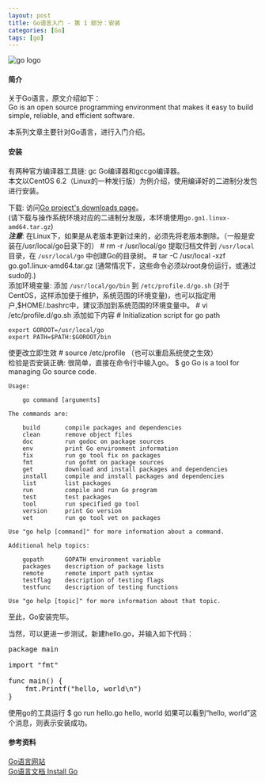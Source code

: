 ```yaml
---
layout: post
title: Go语言入门 - 第 1 部分：安装
categories: [Go]
tags: [go]
---
```


![go logo][0]

#### 简介
关于Go语言，原文介绍如下：  
Go is an open source programming environment that makes it easy to build simple, reliable, and efficient software.

本系列文章主要针对Go语言，进行入门介绍。

#### 安装
有两种官方编译器工具链: gc Go编译器和gccgo编译器。  
本文以CentOS 6.2（Linux的一种发行版）为例介绍，使用编译好的二进制分发包进行安装。

下载: 访问[Go project's downloads page][3]。  
(请下载与操作系统环境对应的二进制分发版，本环境使用`go.go1.linux-amd64.tar.gz`)  
***注意***: 在Linux下，如果是从老版本更新过来的，必须先将老版本删除。（一般是安装在/usr/local/go目录下的）
    # rm -r /usr/local/go
提取归档文件到 `/usr/local` 目录，在 `/usr/local/go` 中创建Go的目录树。
    # tar -C /usr/local -xzf go.go1.linux-amd64.tar.gz
(通常情况下，这些命令必须以root身份运行，或通过sudo的.)  
添加环境变量: 添加 `/usr/local/go/bin` 到 `/etc/profile.d/go.sh` (对于CentOS，这样添加便于维护，系统范围的环境变量)，也可以指定用户,$HOME/.bashrc中，建议添加到系统范围的环境变量中。
    # vi /etc/profile.d/go.sh
添加如下内容
    # Initialization script for go path
    
    export GOROOT=/usr/local/go
    export PATH=$PATH:$GOROOT/bin    
使更改立即生效
    # source /etc/profile
（也可以重启系统使之生效）  
检验是否安装正确: 很简单，直接在命令行中输入go。
    $ go
    Go is a tool for managing Go source code.
    
    Usage:
    
	    go command [arguments]
    
    The commands are:
    
        build       compile packages and dependencies
        clean       remove object files
        doc         run godoc on package sources
        env         print Go environment information
        fix         run go tool fix on packages
        fmt         run gofmt on package sources
        get         download and install packages and dependencies
        install     compile and install packages and dependencies
        list        list packages
        run         compile and run Go program
        test        test packages
        tool        run specified go tool
        version     print Go version
        vet         run go tool vet on packages
    
    Use "go help [command]" for more information about a command.
    
    Additional help topics:
    
        gopath      GOPATH environment variable
        packages    description of package lists
        remote      remote import path syntax
        testflag    description of testing flags
        testfunc    description of testing functions

    Use "go help [topic]" for more information about that topic.

至此，Go安装完毕。

当然，可以更进一步测试，新建hello.go，并输入如下代码：
<pre class="prettyprint linenums">
package main

import "fmt"

func main() {
    fmt.Printf("hello, world\n")
}
</pre>
使用go的工具运行
    $ go run hello.go
    hello, world
如果可以看到“hello, world”这个消息，则表示安装成功。

#### 参考资料
[Go语言网站][1]  
[Go语言文档 Install Go][2]  

[0]: http://farm8.staticflickr.com/7234/6952562342_20050cf775_m.jpg "go logo"
[1]: http://golang.org
[2]: http://golang.org/doc/install
[3]: http://code.google.com/p/go/downloads
